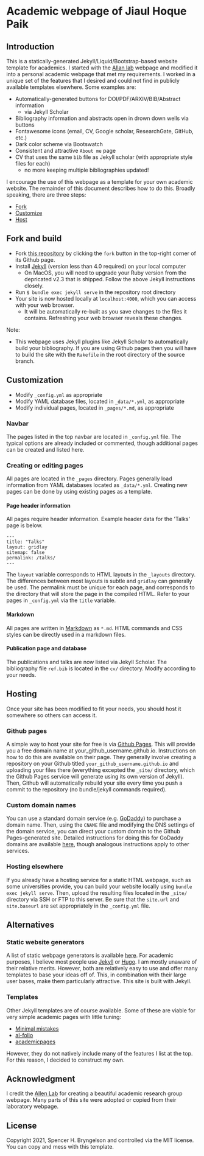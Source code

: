 # Academic webpage of Jiaul Hoque Paik

## Introduction 

This is a statically-generated Jekyll/Liquid/Bootstrap-based website template for academics.
I started with the [Allan lab](https://www.allanlab.org/) webpage and modified it into a personal academic webpage that met my requirements.
I worked in a unique set of the features that I desired and could not find in publicly available templates elsewhere.
Some examples are:

* Automatically-generated buttons for DOI/PDF/ARXIV/BIB/Abstract information
  * via Jekyll Scholar
* Bibliography information and abstracts open in drown down wells via buttons
* Fontawesome icons (email, CV, Google scholar, ResearchGate, GitHub, etc.)
* Dark color scheme via Bootswatch
* Consistent and attractive `About me` page
* CV that uses the same `bib` file as Jekyll scholar (with appropriate style files for each)
  * no more keeping multiple bibliographies updated!

I encourage the use of this webpage as a template for your own academic website.
The remainder of this document describes how to do this.
Broadly speaking, there are three steps:

* [Fork](#fork-and-build)
* [Customize](#customization)
* [Host](#hosting)

## Fork and build

* Fork [this repository](https://github.com/sbryngelson/sbryngelson.github.io) by clicking the `fork` button in the top-right corner of its Github page.
* Install [Jekyll](https://jekyllrb.com/docs/installation/)  (version less than 4.0 required) on your local computer
    * On MacOS, you will need to upgrade your Ruby version from the depricated v2.3 that is shipped. Follow the above Jekyll instructions closely.
* Run `$ bundle exec jekyll serve` in the repository root directory
* Your site is now hosted locally at `localhost:4000`, which you can access with your web browser.
   * It will be automatically re-built as you save changes to the files it contains.
   Refreshing your web browser reveals these changes.

Note:
* This webpage uses Jekyll plugins like Jekyll Scholar to automatically build your bibliography. 
  If you are using Github pages then you will have to build the site with the `Rakefile` in the root directory of the source branch.

## Customization

* Modify `_config.yml` as appropriate
* Modify YAML database files, located in `_data/*.yml`, as appropriate
* Modify individual pages, located in `_pages/*.md`, as appropriate

### Navbar

The pages listed in the top navbar are located in `_config.yml` file.
The typical options are already included or commented, though additional pages can be created and listed here.

### Creating or editing pages

All pages are located in the `_pages` directory.
Pages generally load information from YAML databases located as `_data/*.yml`.
Creating new pages can be done by using existing pages as a template.

#### Page header information

All pages require header information.
Example header data for the 'Talks' page is below.
```
---
title: "Talks"
layout: gridlay
sitemap: false
permalink: /talks/
---
```
The `layout` variable corresponds to HTML layouts in the `_layouts` directory.
The differences between most layouts is subtle and `gridlay` can generally be used.
The permalink must be unique for each page, and corresponds to the directory that will store the page in the compiled HTML.
Refer to your pages in `_config.yml` via the `title` variable.

#### Markdown

All pages are written in [Markdown](https://github.com/adam-p/markdown-here/wiki/Markdown-Cheatsheet) as `*.md`.
HTML commands and CSS styles can be directly used in a markdown files.

#### Publication page and database

The publications and talks are now listed via Jekyll Scholar.
The bibliography file `ref.bib` is located in the `cv/` directory.
Modify according to your needs.

## Hosting

Once your site has been modified to fit your needs, you should host it somewhere so others can access it.

### Github pages

A simple way to host your site for free is via [Github Pages](https://pages.github.com/).
This will provide you a free domain name at your_github_username.github.io.
Instructions on how to do this are available on their page.
They generally involve creating a repository on your Github titled `your_github_username.github.io` and uploading your files there (everything excepted the `_site/` directory, which the Github Pages service will generate using its own version of Jekyll).
Then, Github will automatically rebuild your site every time you push a commit to the repository (no bundle/jekyll commands required).

### Custom domain names

You can use a standard domain service (e.g. [GoDaddy](https://www.godaddy.com/)) to purchase a domain name.
Then, using the `CNAME` file and modifying the DNS settings of the domain service, you can direct your custom domain to the Github Pages-generated site.
Detailed instructions for doing this for GoDaddy domains are available [here](https://hackernoon.com/how-to-set-up-godaddy-domain-with-github-pages-a9300366c7b), though analogous instructions apply to other services.

### Hosting elsewhere

If you already have a hosting service for a static HTML webpage, such as some universities provide, you can build your website locally using `bundle exec jekyll serve`.
Then, upload the resulting files located in the `_site/` directory via SSH or FTP to this server.
Be sure that the `site.url` and `site.baseurl` are set appropriately in the `_config.yml` file.

## Alternatives

### Static website generators

A list of static webpage generators is available [here](https://www.staticgen.com/).
For academic purposes, I believe most people use [Jekyll](https://jekyllrb.com/) or [Hugo](https://gohugo.io/).
I am mostly unaware of their relative merits.
However, both are relatively easy to use and offer many templates to base your ideas off of.
This, in combination with their large user bases, make them particularly attractive.
This site is built with Jekyll.

### Templates

Other Jekyll templates are of course available.
Some of these are viable for very simple academic pages with little tuning:
* [Minimal mistakes](https://mmistakes.github.io/minimal-mistakes/)
* [al-folio](https://github.com/alshedivat/al-folio)
* [academicpages](https://academicpages.github.io/)

However, they do not natively include many of the features I list at the top.
For this reason, I decided to construct my own.

## Acknowledgment

I credit the [Allen Lab](https://www.allanlab.org/) for creating a beautiful academic research group webpage.
Many parts of this site were adopted or copied from their laboratory webpage.

## License

Copyright 2021, Spencer H. Bryngelson and controlled via the MIT license.
You can copy and mess with this template.
